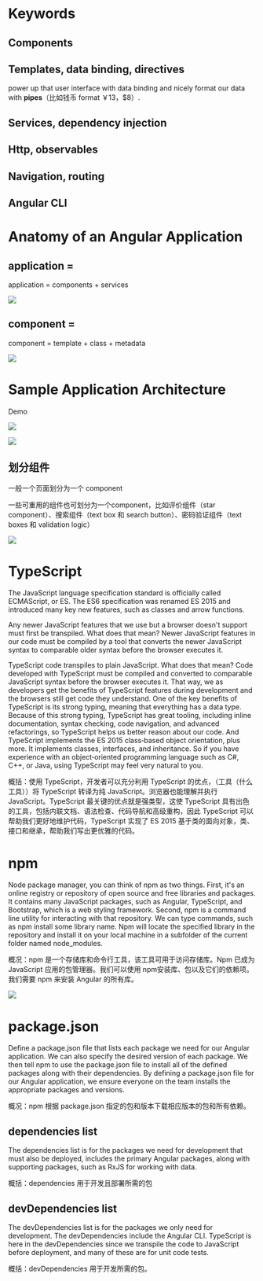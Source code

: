 # Keywords

## Components

## Templates, data binding, directives

power up that user interface with data binding and nicely format our data with **pipes**（比如钱币 format ￥13，$8）. 

## Services, dependency injection

## Http, observables

## Navigation, routing

## Angular CLI

# Anatomy of an Angular Application

## application = 

application = components + services

![](imgs\angular应用组成.png)

## component =

component = template  + class + metadata

![](imgs\component组成.png)

# Sample Application Architecture

Demo

![](imgs\应用架构.png)

![](imgs\应用架构2.png)

## 划分组件

一般一个页面划分为一个 component

一些可重用的组件也可划分为一个component，比如评价组件（star component）、搜索组件（text box 和 search button）、密码验证组件（text boxes 和 validation logic）

![](imgs\应用架构3.png)

# TypeScript

The JavaScript language specification standard is officially called ECMAScript, or ES. The ES6 specification was renamed ES 2015 and introduced many key new features, such as classes and arrow functions.

Any newer JavaScript features that we use but a browser doesn't support must first be transpiled. What does that mean? Newer JavaScript features in our code must be compiled by a tool that converts the newer JavaScript syntax to comparable older syntax before the browser executes it. 

TypeScript code transpiles to plain JavaScript. What does that mean? Code developed with TypeScript must be compiled and converted to comparable JavaScript syntax before the browser executes it. That way, we as developers get the benefits of TypeScript features during development and the browsers still get code they understand. One of the key benefits of TypeScript is its strong typing, meaning that everything has a data type. Because of this strong typing, TypeScript has great tooling, including inline documentation, syntax checking, code navigation, and advanced refactorings, so TypeScript helps us better reason about our code. And TypeScript implements the ES 2015 class‑based object orientation, plus more. It implements classes, interfaces, and inheritance. So if you have experience with an object‑oriented programming language such as C#, C++, or Java, using TypeScript may feel very natural to you.

概括：使用 TypeScript，开发者可以充分利用 TypeScript 的优点，（工具（什么工具））将 TypeScript 转译为纯 JavaScript。浏览器也能理解并执行 JavaScript。TypeScript 最关键的优点就是强类型，这使 TypeScript 具有出色的工具，包括内联文档、语法检查、代码导航和高级重构，因此 TypeScript 可以帮助我们更好地维护代码，TypeScript 实现了 ES 2015 基于类的面向对象，类、接口和继承，帮助我们写出更优雅的代码。

# npm

Node package manager, you can think of npm as two things. First, it's an online registry or repository of open source and free libraries and packages. It contains many JavaScript packages, such as Angular, TypeScript, and Bootstrap, which is a web styling framework. Second, npm is a command line utility for interacting with that repository. We can type commands, such as npm install some library name. Npm will locate the specified library in the repository and install it on your local machine in a subfolder of the current folder named node_modules.

概况：npm 是一个存储库和命令行工具，该工具可用于访问存储库。Npm 已成为 JavaScript 应用的包管理器。我们可以使用 npm安装库、包以及它们的依赖项。我们需要 npm 来安装 Angular 的所有库。

![](imgs\npm介绍.png)

# package.json

Define a package.json file that lists each package we need for our Angular application. We can also specify the desired version of each package. We then tell npm to use the package.json file to install all of the defined packages along with their dependencies. By defining a package.json file for our Angular application, we ensure everyone on the team installs the appropriate packages and versions. 

概况：npm 根据 package.json 指定的包和版本下载相应版本的包和所有依赖。

## dependencies list

The dependencies list is for the packages we need for development that must also be deployed, includes the primary Angular packages, along with supporting packages, such as RxJS for working with data. 

概括：dependencies 用于开发且部署所需的包

## devDependencies list

The devDependencies list is for the packages we only need for development. The devDependencies include the Angular CLI. TypeScript is here in the devDependencies since we transpile the code to JavaScript before deployment, and many of these are for unit code tests. 

概括：devDependencies 用于开发所需的包。
